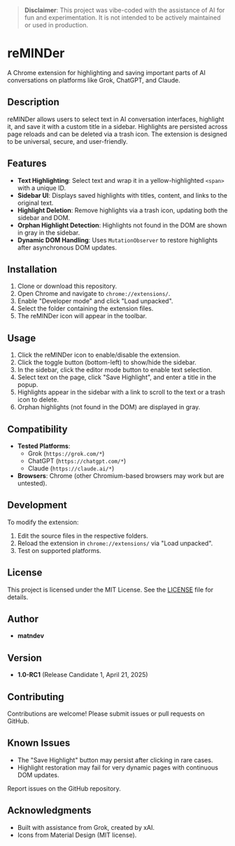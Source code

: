 > **Disclaimer**: This project was vibe-coded with the assistance of AI for fun and experimentation. It is not intended to be actively maintained or used in production.

# reMINDer

A Chrome extension for highlighting and saving important parts of AI conversations on platforms like Grok, ChatGPT, and Claude.

## Description

reMINDer allows users to select text in AI conversation interfaces, highlight it, and save it with a custom title in a sidebar. Highlights are persisted across page reloads and can be deleted via a trash icon. The extension is designed to be universal, secure, and user-friendly.

## Features

- **Text Highlighting**: Select text and wrap it in a yellow-highlighted `<span>` with a unique ID.
- **Sidebar UI**: Displays saved highlights with titles, content, and links to the original text.
- **Highlight Deletion**: Remove highlights via a trash icon, updating both the sidebar and DOM.
- **Orphan Highlight Detection**: Highlights not found in the DOM are shown in gray in the sidebar.
- **Dynamic DOM Handling**: Uses `MutationObserver` to restore highlights after asynchronous DOM updates.

## Installation

1. Clone or download this repository.
2. Open Chrome and navigate to `chrome://extensions/`.
3. Enable "Developer mode" and click "Load unpacked".
4. Select the folder containing the extension files.
5. The reMINDer icon will appear in the toolbar.

## Usage

1. Click the reMINDer icon to enable/disable the extension.
2. Click the toggle button (bottom-left) to show/hide the sidebar.
3. In the sidebar, click the editor mode button to enable text selection.
4. Select text on the page, click "Save Highlight", and enter a title in the popup.
5. Highlights appear in the sidebar with a link to scroll to the text or a trash icon to delete.
6. Orphan highlights (not found in the DOM) are displayed in gray.

## Compatibility

- **Tested Platforms**:
  - Grok (`https://grok.com/*`)
  - ChatGPT (`https://chatgpt.com/*`)
  - Claude (`https://claude.ai/*`)
- **Browsers**: Chrome (other Chromium-based browsers may work but are untested).

## Development

To modify the extension:

1. Edit the source files in the respective folders.
2. Reload the extension in `chrome://extensions/` via "Load unpacked".
3. Test on supported platforms.

## License

This project is licensed under the MIT License. See the [LICENSE](LICENSE) file for details.

## Author

- **matndev**

## Version

- **1.0-RC1** (Release Candidate 1, April 21, 2025)

## Contributing

Contributions are welcome! Please submit issues or pull requests on GitHub.

## Known Issues

- The "Save Highlight" button may persist after clicking in rare cases.
- Highlight restoration may fail for very dynamic pages with continuous DOM updates.

Report issues on the GitHub repository.

## Acknowledgments

- Built with assistance from Grok, created by xAI.
- Icons from Material Design (MIT license).
